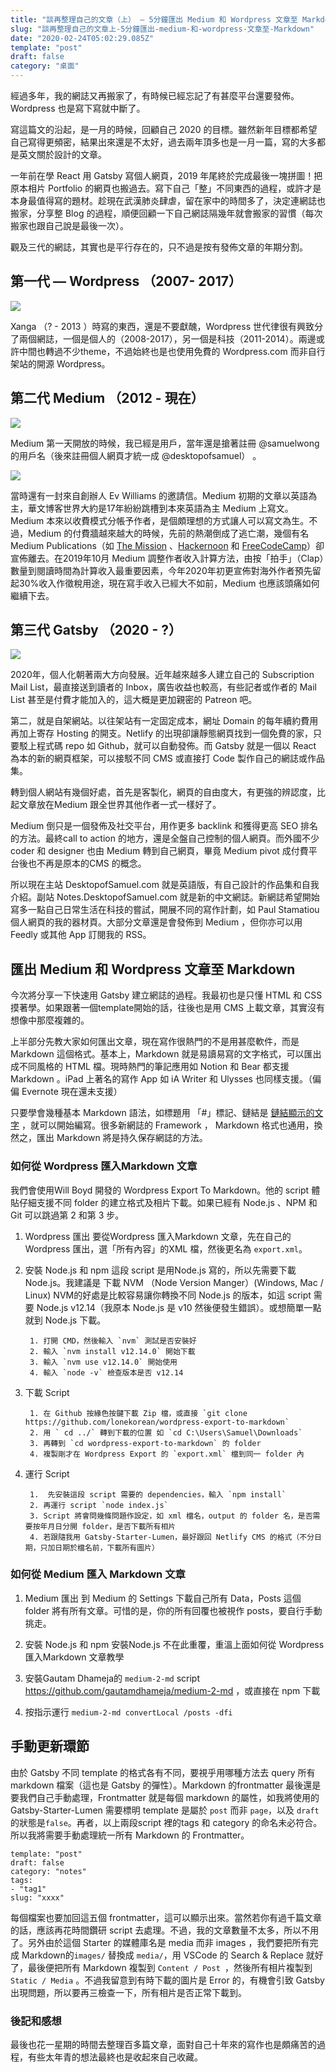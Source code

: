 ```yaml
---
title: "談再整理自己的文章（上） — 5分鐘匯出 Medium 和 Wordpress 文章至 Markdown"
slug: "談再整理自己的文章上-5分鐘匯出-medium-和-wordpress-文章至-Markdown"
date: "2020-02-24T05:02:29.085Z"
template: "post"
draft: false
category: "桌面"
--- 
```


經過多年，我的網誌又再搬家了，有時候已經忘記了有甚麼平台還要發佈。Wordpress 也是寫下寫就中斷了。

寫這篇文的沿起，是一月的時候，回顧自己 2020 的目標。雖然新年目標都希望自己寫得更頻密，結果出來還是不太好，過去兩年頂多也是一月一篇，寫的大多都是英文關於設計的文章。

一年前在學 React 用 Gatsby 寫個人網頁，2019 年尾終於完成最後一塊拼圖！把原本相片 Portfolio 的網頁也搬過去。寫下自己「整」不同東西的過程，或許才是本身最值得寫的題材。趁現在武漢肺炎肆虐，留在家中的時間多了，決定連網誌也搬家，分享整 Blog 的過程，順便回顧一下自己網誌隔幾年就會搬家的習慣（每次搬家也跟自己說是最後一次）。

觀及三代的網誌，其實也是平行存在的，只不過是按有發佈文章的年期分割。

## 第一代 — Wordpress （2007- 2017）

![](media/medium-export-wordpress-1st-gen.png)

Xanga （? - 2013 ）時寫的東西，還是不要獻醜，Wordpress 世代律很有興致分了兩個網誌，一個是個人的（2008-2017），另一個是科技（2011-2014）。兩邊或許中間也轉過不少theme，不過始終也是也使用免費的 Wordpress.com 而非自行架站的開源 Wordpress。

## 第二代 Medium （2012 - 現在）

![](media/medium-export-medium-2gen.png)

Medium 第一天開放的時候，我已經是用戶，當年還是搶著註冊 @samuelwong 的用戶名（後來註冊個人網頁才統一成 @desktopofsamuel） 。

![](media/medium-export-medium-letter.png)

當時還有一封來自創辦人 Ev Williams 的邀請信。Medium 初期的文章以英語為主，華文博客世界大約是17年紛紛跳槽到本來英語為主 Medium 上寫文。Medium 本來以收費模式分帳予作者，是個頗理想的方式讓人可以寫文為生。不過，Medium 的付費牆越來越大的時候，先前的熱潮倒成了逃亡潮，幾個有名 Medium Publications（如 [The Mission](https://medium.com/the-mission) 、[Hackernoon](https://hackernoon.com/about-removing-medium-from-hackernooncom-jh212hct) 和 [FreeCodeCamp](https://www.freecodecamp.org/)）卻宣佈離去。在2019年10月 Medium 調整作者收入計算方法，由按「拍手」（Clap）數量到閱讀時間為計算收入最重要因素，今年2020年初更宣佈對海外作者預先留起30%收入作徵稅用途，現在寫手收入已經大不如前，Medium 也應該頭痛如何繼續下去。

## 第三代 Gatsby （2020 - ?）

![](media/medium-export-gatsby-3gen.png)

2020年，個人化朝著兩大方向發展。近年越來越多人建立自己的 Subscription Mail List，最直接送到讀者的 Inbox，廣告收益也較高，有些記者或作者的 Mail List 甚至是付費才能加入的，這大概是更加親密的 Patreon 吧。

第二，就是自架網站。以往架站有一定固定成本，網址 Domain 的每年續約費用再加上寄存 Hosting 的開支。Netlify 的出現卻讓靜態網頁找到一個免費的家，只要駁上程式碼 repo 如 Github，就可以自動發佈。而 Gatsby 就是一個以 React 為本的新的網頁框架，可以接駁不同 CMS 或直接打 Code 製作自己的網誌或作品集。

轉到個人網站有幾個好處，首先是客製化，網頁的自由度大，有更強的辨認度，比起文章放在Medium 跟全世界其他作者一式一樣好了。

Medium 倒只是一個發佈及社交平台，用作更多 backlink 和獲得更高 SEO 排名的方法。最終call to action 的地方，還是全盤自己控制的個人網頁。而外國不少 coder 和 designer 也由 Medium 轉到自己網頁，畢竟 Medium pivot 成付費平台後也不再是原本的CMS 的概念。

所以現在主站 DesktopofSamuel.com 就是英語版，有自己設計的作品集和自我介紹。副站 Notes.DesktopofSamuel.com 就是新的中文網誌。新網誌希望開始寫多一點自己日常生活在科技的嘗試，開展不同的寫作計劃，如 Paul Stamatiou 個人網頁的我的器材頁。大部分文章還是會發佈到 Medium ，但你亦可以用 Feedly 或其他 App 訂閱我的 RSS。

## 匯出 Medium 和 Wordpress 文章至 Markdown

今次將分享一下快速用 Gatsby 建立網誌的過程。我最初也是只懂 HTML 和 CSS 摸著學。如果跟著一個template開始的話，往後也是用 CMS 上載文章，其實沒有想像中那麼複雜的。

上半部分先教大家如何匯出文章，現在寫作很熱門的不是用甚麼軟件，而是 Markdown 這個格式。基本上，Markdown 就是易讀易寫的文字格式，可以匯出成不同風格的 HTML 檔。現時熱門的筆記應用如 Notion 和 Bear 都支援 Markdown 。iPad 上著名的寫作 App 如 iA Writer 和 Ulysses 也同樣支援。（偏偏 Evernote 現在還未支援）

只要學會幾種基本 Markdown 語法，如標題用 「#」標記、鏈結是 [鏈結顯示的文字](網址) ，就可以開始編寫。很多新網誌的 Framework ， Markdown 格式也通用，換然之，匯出 Markdown 將是持久保存網誌的方法。 

### 如何從 Wordpress 匯入Markdown 文章

我們會使用Will Boyd 開發的 Wordpress Export To Markdown。他的 script 體貼仔細支援不同 folder 的建立格式及相片下載。如果已經有 Node.js 、NPM 和Git 可以跳過第 2 和第 3 步。

1. Wordpress 匯出
   要從Wordpress 匯入Markdown 文章，先在自己的 Wordpress 匯出，選「所有內容」的XML 檔，然後更名為 `export.xml`。
2. 安裝 Node.js 和 npm
   這段 script 是用Node.js 寫的，所以先需要下載 Node.js。我建議是 下載 NVM （Node Version Manger）(Windows, Mac / Linux) NVM的好處是比較容易讓你轉換不同 Node.js 的版本，如這 script 需要 Node.js v12.14（我原本 Node.js 是 v10 然後便發生錯誤）。或想簡單一點就到 Node.js 下載。

		1. 打開 CMD，然後輸入 `nvm` 測試是否安裝好
		2. 輸入 `nvm install v12.14.0` 開始下載
		3. 輸入 `nvm use v12.14.0` 開始使用
		4. 輸入 `node -v` 檢查版本是否 v12.14
3. 下載 Script

		1. 在 Github 按緣色按鍵下載 Zip 檔，或直接 `git clone https://github.com/lonekorean/wordpress-export-to-markdown`
		2. 用 ` cd ../` 轉到下載的位置 如 `cd C:\Users\Samuel\Downloads`
		3. 再轉到 `cd wordpress-export-to-markdown` 的 folder
		4. 複製剛才在 Wordpress Export 的 `export.xml` 檔到同一 folder 內
4. 運行 Script

		1.  先安裝這段 script 需要的 dependencies，輸入 `npm install`
		2. 再運行 script `node index.js`
		3. Script 將會問幾條問題作設定，如 xml 檔名，output 的 folder 名，是否需要按年月日分開 folder，是否下載所有相片
		4. 若跟隨我用 Gatsby-Starter-Lumen，最好跟回 Netlify CMS 的格式（不分日期，只加日期於檔名前，下載所有圖片）

### 如何從 Medium 匯入 Markdown 文章
1. Medium 匯出
   到 Medium 的 Settings 下載自己所有 Data，Posts 這個 folder 將有所有文章。可惜的是，你的所有回覆也被視作 posts，要自行手動挑走。
   
2. 安裝 Node.js 和 npm
   安裝Node.js 不在此重覆，重溫上面如何從 Wordpress 匯入Markdown 文章教學
3. 安裝Gautam Dhameja的 `medium-2-md`  script https://github.com/gautamdhameja/medium-2-md  ，或直接在 npm 下載
4. 按指示運行 
   `medium-2-md convertLocal /posts -dfi`

## 手動更新環節

由於 Gatsby 不同 template 的格式各有不同，要視乎用哪種方法去 query 所有 markdown 檔案（這也是 Gatsby 的彈性）。Markdown 的frontmatter 最後還是要我們自己手動處理，Frontmatter 就是每個 markdown 的屬性，如我將使用的 Gatsby-Starter-Lumen 需要標明 template 是屬於 `post` 而非 `page`，以及 `draft`的狀態是`false`。再者，以上兩段script 裡的tags 和 category 的命名未必符合。所以我將需要手動處理統一所有 Markdown 的 Frontmatter。 
```
template: "post"
draft: false
category: "notes"
tags: 
- "tag1"
slug: "xxxx"
```
每個檔案也要加回這五個 frontmatter，這可以顯示出來。當然若你有過千篇文章的話，應該再花時間鑽研 script 去處理。不過，我的文章數量不太多，所以不用了。另外由於這個 Starter 的媒體庫名是 media 而非 images ，我們要把所有完成 Markdown的`images/`  替換成 `media/`，用 VSCode 的 Search & Replace 就好了，最後便把所有 Markdown 複製到 `Content / Post `，然後所有相片複製到 `Static / Media` 。不過我留意到有時下載的圖片是 Error 的，有機會引致 Gatsby 出現問題，所以要再三檢查一下，所有相片是否正常下載到。

### 後記和感想
最後也花一星期的時間去整理百多篇文章，面對自己十年來的寫作也是頗痛苦的過程，有些太年青的想法最終也是收起來自己收藏。